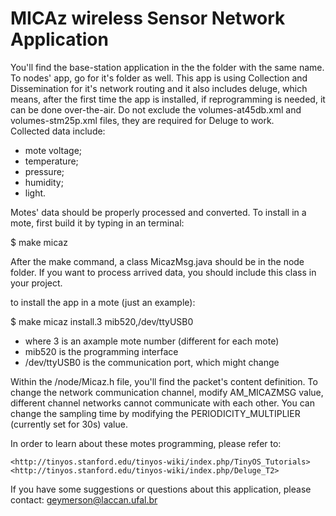 # MICAz wireless Sensor Network Application

You'll find the base-station application in the
the folder with the same name. To nodes' app,
go for it's folder as well. This app is using
Collection and Dissemination for it's network routing
and it also includes deluge, which means, after the
first time the app is installed, if reprogramming is needed,
it can be done over-the-air. Do not exclude the volumes-at45db.xml
and volumes-stm25p.xml files, they are required for Deluge to work.  
Collected data include:

 - mote voltage;
 - temperature;
 - pressure;
 - humidity;
 - light.

Motes' data should be properly processed and converted.
To install in a mote, first build it by typing in an terminal:  

$ make micaz

After the make command, a class MicazMsg.java should be in the
node folder. If you want to process arrived data, you should include
this class in your project.

to install the app in a mote (just an example):  

$ make micaz install.3 mib520,/dev/ttyUSB0  

 - where 3 is an axample mote number (different for each mote)  
 - mib520 is the programming interface
 - /dev/ttyUSB0 is the communication port, which might change  

Within the /node/Micaz.h file, you'll find the packet's content
definition. To change the network communication channel, modify
AM_MICAZMSG value, different channel networks cannot communicate
with each other. You can change the sampling time by modifying
the PERIODICITY_MULTIPLIER (currently set for 30s) value.

In order to learn about these motes programming, please refer
to:  

	<http://tinyos.stanford.edu/tinyos-wiki/index.php/TinyOS_Tutorials>
	<http://tinyos.stanford.edu/tinyos-wiki/index.php/Deluge_T2>

If you have some suggestions or questions about this application,
please contact: <geymerson@laccan.ufal.br>
